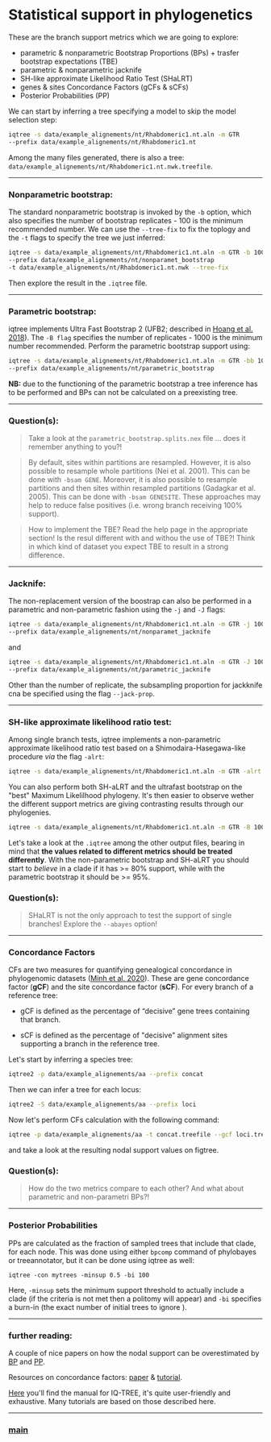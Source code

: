# Statistical support in phylogenetics

These are the branch support metrics which we are going to explore:

- parametric & nonparametric Bootstrap Proportions (BPs) + trasfer bootstrap expectations (TBE)
- parametric & nonparametric jacknife
- SH-like approximate Likelihood Ratio Test (SHaLRT)
- genes & sites Concordance Factors (gCFs & sCFs)
- Posterior Probabilities (PP)

We can start by inferring a tree specifying a model to skip the model selection step:

```bash
iqtree -s data/example_alignements/nt/Rhabdomeric1.nt.aln -m GTR 
--prefix data/example_alignements/nt/Rhabdomeric1.nt
```

Among the many files generated, there is also a tree: ```data/example_alignements/nt/Rhabdomeric1.nt.nwk.treefile```.

 ---

### Nonparametric bootstrap:

The standard nonparametric bootstrap is invoked by the ```-b``` option, which also specifies the number of bootstrap replicates - 100 is the minimum recommended number. We can use the ```--tree-fix``` to fix the toplogy and the ```-t``` flags to specify the tree we just inferred:

```bash
iqtree -s data/example_alignements/nt/Rhabdomeric1.nt.aln -m GTR -b 100 
--prefix data/example_alignements/nt/nonparamet_bootstrap 
-t data/example_alignements/nt/Rhabdomeric1.nt.nwk --tree-fix
```

Then explore the result in the ```.iqtree``` file.

---

### Parametric bootstrap:

iqtree implements Ultra Fast Bootstrap 2 (UFB2; described in [Hoang et al. 2018](https://academic.oup.com/mbe/article/35/2/518/4565479)). The ```-B flag``` specifies the number of replicates - 1000 is the minimum number recommended. Perform the parametric bootstrap support using:

```bash
iqtree -s data/example_alignements/nt/Rhabdomeric1.nt.aln -m GTR -bb 1000 
--prefix data/example_alignements/nt/parametric_bootstrap
```

__NB:__ due to the functioning of the parametric bootstrap a tree inference has to be performed and BPs can not be calculated on a preexisting tree.

---

### Question(s):

> Take a look at the  ```parametric_bootstrap.splits.nex``` file ... does it remember anything to you?!

> By default, sites within partitions are resampled. However, it is also possible to resample whole partitions (Nei et al. 2001). This can be done with ```-bsam GENE```. Moreover, it is also possible to resample partitions and then sites within resampled partitions (Gadagkar et al. 2005). This can be done with ```-bsam GENESITE```. These approaches may help to reduce false positives (i.e. wrong branch receiving 100% support). 

> How to implement the TBE? Read the help page in the appropriate section! Is the resul different with and withou the use of TBE?! Think in which kind of dataset you expect TBE to result in a strong difference.

--- 

### Jacknife:

The non-replacement version of the boostrap can also be performed in a parametric and non-parametric fashion using the ```-j``` and ```-J``` flags:

```bash
iqtree -s data/example_alignements/nt/Rhabdomeric1.nt.aln -m GTR -j 100 
--prefix data/example_alignements/nt/nonparamet_jacknife
```

and

```bash
iqtree -s data/example_alignements/nt/Rhabdomeric1.nt.aln -m GTR -J 1000 
--prefix data/example_alignements/nt/parametric_jacknife
```

Other than the number of replicate, the subsampling proportion for jackknife cna be specified using the flag ```--jack-prop```.

--- 

### SH-like approximate likelihood ratio test:

Among single branch tests, iqtree implements a non-parametric approximate likelihood ratio test based on a Shimodaira-Hasegawa-like procedure _via_ the flag ```-alrt```:

```bash
iqtree -s data/example_alignements/nt/Rhabdomeric1.nt.aln -m GTR -alrt 1000 --prefix data/example_alignements/nt/alrt
```

You can also perform both SH-aLRT and the ultrafast bootstrap on the "best" Maximum Likelilhood phylogeny. It's then easier to observe wether the different support metrics are giving contrasting results through our phylogenies.

```bash
iqtree -s data/example_alignements/nt/Rhabdomeric1.nt.aln -m GTR -B 1000 -alrt 1000 --prefix data/example_alignements/nt/cobined_supports
```

Let's take a look at the ```.iqtree``` among the other output files, bearing in mind that __the values related to different metrics should be treated differently__. With the non-parametric bootstrap and SH-aLRT you should start to _believe_ in a clade if it has >= 80% support, while with the parametric bootstrap it should be >= 95%.

### Question(s):

> SHaLRT is not the only approach to test the support of single branches! Explore the ```--abayes``` option!

--- 

### Concordance Factors

CFs are two measures for quantifying genealogical concordance in phylogenomic datasets ([Minh et al. 2020](https://academic.oup.com/mbe/article/37/9/2727/5828940)). These are gene concordance factor (**gCF**) and the site concordance factor (**sCF**). For every branch of a reference tree:

- gCF is defined as the percentage of “decisive” gene trees containing that branch. 

- sCF is defined as the percentage of "decisive" alignment sites supporting a branch in the reference tree. 

Let's start by inferring a species tree:

```bash
iqtree2 -p data/example_alignements/aa --prefix concat
```

Then we can infer a tree for each locus:

```bash
iqtree2 -S data/example_alignements/aa --prefix loci
```

Now let's perform CFs calculation with the following command:

```bash
iqtree -p data/example_alignements/aa -t concat.treefile --gcf loci.treefile --scf 100 --prefix concord
```
and take a look at the resulting nodal support values on figtree. 

### Question(s):

> How do the two metrics compare to each other? And what about parametric and non-parametri BPs?!

--- 

### Posterior Probabilities

PPs are calculated as the fraction of sampled trees that include that clade, for each node. This was done using either ```bpcomp``` command of phylobayes or treeannotator, but it can be done using iqtree as well:

```iqtree -con mytrees -minsup 0.5 -bi 100```

Here, ```-minsup``` sets the minimum support threshold to actually include a clade (if the criteria is not met then a politomy will appear) and ```-bi``` specifies a burn-in (the exact number of initial trees to ignore ).

--- 

### further reading: 

A couple of nice papers on how the nodal support can be overestimated by [BP](https://doi.org/10.1016/j.ympev.2014.01.018) and [PP](https://doi.org/10.1080/10635150590924208). 

Resources on concordance factors: [paper](https://www.biorxiv.org/content/10.1101/487801v2) & [tutorial](http://www.robertlanfear.com/blog/files/concordance_factors.html).

[Here](http://www.iqtree.org/doc/iqtree-doc.pdf) you'll find the manual for IQ-TREE, it's quite user-friendly and exhaustive. Many tutorials are based on those described here.

---

### [main](https://github.com/for-giobbe/MP25/tree/main)